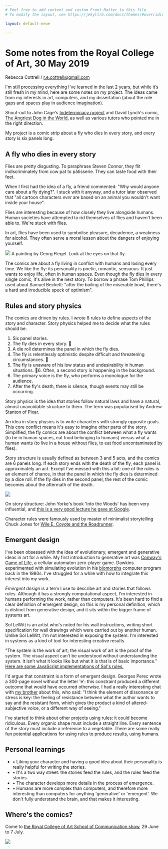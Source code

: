 ```yaml
---
# Feel free to add content and custom Front Matter to this file.
# To modify the layout, see https://jekyllrb.com/docs/themes/#overriding-theme-defaults

layout: default-neue

---
```


# Some notes from the Royal College of Art, 30 May 2019

Rebecca Cottrell / r.e.cottrell@gmail.com

I'm still processing everything I've learned in the last 2 years, but while it’s still fresh in my mind, here are some notes on my project. The ideas came from my interests in art, computers, and my dissertation (about the role gaps and spaces play in audience imagination).

 Shout-out to John Cage's [Indeterminacy project](https://en.wikipedia.org/wiki/Indeterminacy_(music)) and David Lynch's comic, [The Angriest Dog in the World](http://www.lynchnet.com/angrydog/), as well as various tutors who pointed me in the right direction.

 My project is a comic strip about a fly who dies in every story, and every story is six panels long.

## A fly who dies in every story

Flies are pretty disgusting. To paraphrase Steven Connor, they flit indiscriminately from cow pat to pâtisserie. They can taste food with their feet.

When I first had the idea of a fly, a friend commented: "Why would anyone care about a fly dying?". I stuck with it anyway, and a tutor later observed that "all cartoon characters *ever* are based on an animal you wouldn't want inside your house".

Flies are interesting because of how closely they live alongside humans. Human societies have attempted to rid themselves of flies and haven't been able to. We're stuck with flies.

In art, flies have been used to symbolise pleasure, decadence, a weakness for alcohol. They often serve a moral lesson about the dangers of enjoying yourself.

![](assets/images/georg-flegel.jpg)
A painting by Georg Flegel. Look at the eyes on that fly.

The comics are about a fly living in conflict with humans and losing every time. We like the fly: its personality is poetic, romantic, sensuous. It just wants to enjoy life, often in human spaces. Even though the fly dies in every single comic, it's alive in the next story. To borrow a phrase Tom Phillips used about Samuel Beckett: "after the boiling of the miserable bowl, there's a hard and irreducible speck of optimism".


## Rules and story physics

The comics are driven by rules. I wrote 8 rules to define aspects of the story and character. Story physics helped me to decide what the rules should be.

1. Six panel stories.
2. The fly dies in every story. 
3. A die roll determines the panel in which the fly dies.
4. The fly is relentlessly optimistic despite difficult and threatening circumstances. 
5. The fly is unaware of his low status and undesirability in human situations.
6. Often, a second story is happening in the background.
7. The primary voice is the fly, who performs a monologue for the audience.
8. After the fly's death, there is silence, though events may still be occurring. 



Story physics is the idea that stories follow natural laws and have a natural, almost unavoidable structure to them. The term was popularised by Andrew Stanton of Pixar.

An idea in story physics is to write characters with strongly opposite goals. This core conflict means it's easy to imagine other parts of the story. Simplified, the fly comics are about the conflict between what a fly wants (to be in human spaces, eat food belonging to humans) versus what a human wants (to live in a house without flies, to eat food uncontaminated by flies).

Story structure is usually defined as between 3 and 5 acts, and the comics are 6 panels long. If each story ends with the death of the fly, each panel is approximately an act. Except I've messed with this a bit: one of the rules is an element of chance, in that the panel in which the fly dies is determined by a dice roll. If the fly dies in the second panel, the rest of the comic becomes about the aftermath of the death.  


![](assets/images/flyvshuman.png)

On story structure: John Yorke's book 'Into the Woods' has been very influential, and [this is a very good lecture he gave at Google](https://www.youtube.com/watch?v=P0UZHUnB5pQ).

Character rules were famously used by master of minimalist storytelling Chuck Jones for [Wile E. Coyote and the Roadrunner](https://www.vox.com/2015/3/5/8157519/chuck-jones-rules-for-roadrunner-coyote).


## Emergent design

I've been obsessed with the idea of evolutionary, emergent and generative ideas in art for a while. My first introduction to generative art was [Conway's Game of Life](https://en.wikipedia.org/wiki/Conway%27s_Game_of_Life), a cellular automaton zero-player game.  Dawkins experimented with simulating evolution in his [biomorphs](https://www.newscientist.com/article/2093366-richard-dawkinss-biomorphs-come-back-to-life/) computer program back in the 1980s. I've struggled for a while with how to integrate this interest into my work.

*Emergent design* is a term I use to describe art and stories that follows rules. Although it has a strongly computational aspect, I'm interested in humans performing the work, rather than computers. It's been hard to find a clear definition of emergent design, so this is my personal definition, which is distinct from generative design, and it sits within the bigger frame of systems art.

Sol LeWitt is an artist who's noted for his wall instructions, writing short specification for wall drawings which were carried out by another human.  Unlike Sol LeWitt, I'm not interested in exposing the system: I'm interested in systems as a kind of tool for interesting creative results.

 "The system is the work of art; the visual work of art is the proof of the system. The visual aspect can’t be understood without understanding the system. It isn’t what it looks like but what it is that is of basic importance."  [Here are some JavaScript implementations of Sol's rules.](http://solvingsol.com/solutions/)


I'd argue that constraint is a form of emergent design. Georges Perec wrote a 300-page novel without the letter 'e': this constraint produced a different outcome that would have occurred otherwise. I had a really interesting chat with [my brother](https://erghargh.com/) about this, who said: "I think the element of dissonance or stress is key: the feeling of resistance between what the author wants to say and the resistant form, which gives the product a kind of altered-subjective voice, or a different way of seeing."

I've started to think about other projects using rules: it could become ridiculous. Every organic shape must include a straight line. Every sentence of the story must include a reference to a vegetable. There are some really fun potential applications for using rules to produce results, using humans.

## Personal learnings

* • Liking your character and having a good idea about their personality is really helpful for writing the stories.
* • It's a two way street: the stories feed the rules, and the rules feed the stories.
* • The character develops more details in the process of emergence.
* • Humans are more complex than computers, and therefore more interesting than computers for anything 'generative' or 'emergent'.  We don't fully understand the brain, and that makes it interesting.

## Where's the comics?

Come to [the Royal College of Art School of Communication show](https://www.rca.ac.uk/news-and-events/events/show-2019/), 29 June to 7 July.

![](assets/images/hotel-frame-2.png)
